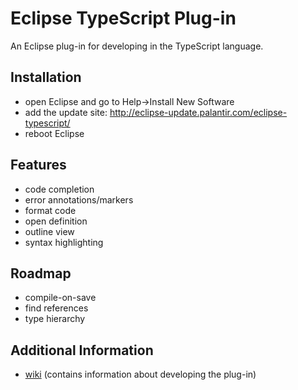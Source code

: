 # Eclipse TypeScript Plug-in

An Eclipse plug-in for developing in the TypeScript language.

## Installation
* open Eclipse and go to Help->Install New Software
* add the update site: http://eclipse-update.palantir.com/eclipse-typescript/
* reboot Eclipse

## Features
* code completion
* error annotations/markers
* format code
* open definition
* outline view
* syntax highlighting

## Roadmap
* compile-on-save
* find references
* type hierarchy

## Additional Information
* [wiki](https://github.com/palantir/eclipse-typescript/wiki) (contains information about developing the plug-in)
